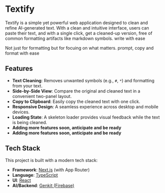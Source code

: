 # Textify

Textify is a simple yet powerful web application designed to clean and refine AI-generated text. With a clean and intuitive interface, users can paste their text, and with a single click, get a cleaned-up version, free of common formatting artifacts like markdown symbols. write with ease

Not just for formatting but for focuing on what matters.  prompt, copy and format with ease
## Features

- **Text Cleaning**: Removes unwanted symbols (e.g., `#`, `*`) and formatting from your text.
- **Side-by-Side View**: Compare the original and cleaned text in a convenient two-panel layout.
- **Copy to Clipboard**: Easily copy the cleaned text with one click.
- **Responsive Design**: A seamless experience across desktop and mobile devices.
- **Loading State**: A skeleton loader provides visual feedback while the text is being cleaned.
- **Adding more features soon, anticipate and be ready**
- **Adding more features soon, anticipate and be ready**

## Tech Stack

This project is built with a modern tech stack:

- **Framework**: [Next.js](https://nextjs.org/) (with App Router)
- **Language**: [TypeScript](https://www.typescriptlang.org/)
- **UI**: [React](https://react.dev/)
- **AI/Backend**: [Genkit (Firebase)](https://firebase.google.com/docs/genkit)



